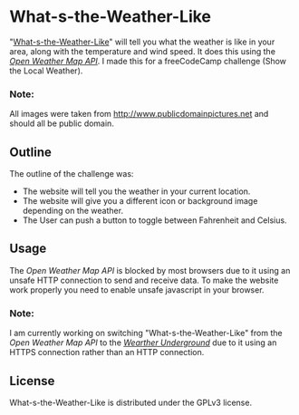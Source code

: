 # What-s-the-Weather-Like

"[What-s-the-Weather-Like](https://alexgooz.github.io/What-s-the-Weather-Like/)" will tell you what the weather is like in your area, along with the temperature and wind speed. It does this using the *[Open Weather Map API](https://openweathermap.org/)*. I made this for a freeCodeCamp challenge (Show the Local Weather).

### Note: 
All images were taken from http://www.publicdomainpictures.net and should all be public domain.
## Outline

The outline of the challenge was:
-  The website will tell you the weather in your current location.
-  The website will give you a different icon or background image depending on the weather.
-  The User can push a button to toggle between Fahrenheit and Celsius.

## Usage

The *Open Weather Map API* is blocked by most browsers due to it using an unsafe HTTP connection to send and receive data.
To make the website work properly you need to enable unsafe javascript in your browser.

### Note: 
I am currently working on switching "What-s-the-Weather-Like" from the *Open Weather Map API* to the *[Wearther Underground](https://www.wunderground.com/weather/api/)* due to it using an HTTPS connection rather than an HTTP connection.

## License

What-s-the-Weather-Like is distributed under the GPLv3 license.
